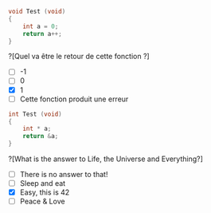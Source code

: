 ```C
void Test (void) 
{ 
    int a = 0; 
    return a++; 
}
```
?[Quel va être le retour de cette fonction ?]
-[ ] -1
-[ ] 0
-[x] 1
-[ ] Cette fonction produit une erreur

```C
int Test (void) 
{ 
    int * a; 
    return &a; 
}
```

?[What is the answer to Life, the Universe and Everything?]
-[ ] There is no answer to that!
-[ ] Sleep and eat
-[x] Easy, this is 42
-[ ] Peace & Love